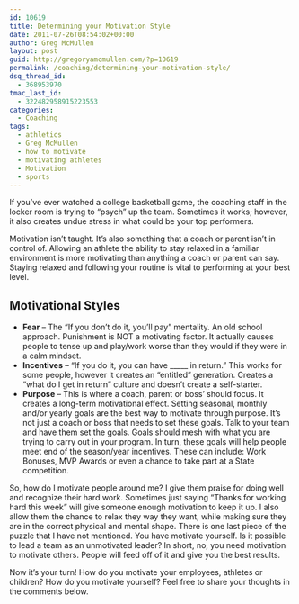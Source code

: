 ```yaml
---
id: 10619
title: Determining your Motivation Style
date: 2011-07-26T08:54:02+00:00
author: Greg McMullen
layout: post
guid: http://gregoryamcmullen.com/?p=10619
permalink: /coaching/determining-your-motivation-style/
dsq_thread_id:
  - 368953970
tmac_last_id:
  - 322482958915223553
categories:
  - Coaching
tags:
  - athletics
  - Greg McMullen
  - how to motivate
  - motivating athletes
  - Motivation
  - sports
---
```

If you&#8217;ve ever watched a college basketball game, the coaching staff in the locker room is trying to &#8220;psych&#8221; up the team. Sometimes it works; however, it also creates undue stress in what could be your top performers.

Motivation isn&#8217;t taught. It&#8217;s also something that a coach or parent isn&#8217;t in control of. Allowing an athlete the ability to stay relaxed in a familiar environment is more motivating than anything a coach or parent can say. Staying relaxed and following your routine is vital to performing at your best level.

## Motivational Styles

  * **Fear** – The &#8220;If you don&#8217;t do it, you&#8217;ll pay&#8221; mentality. An old school approach. Punishment is NOT a motivating factor. It actually causes people to tense up and play/work worse than they would if they were in a calm mindset.
  * **Incentives** – &#8220;If you do it, you can have \_____ in return.&#8221; This works for some people, however it creates an &#8220;entitled&#8221; generation. Creates a &#8220;what do I get in return&#8221; culture and doesn&#8217;t create a self-starter.
  * **Purpose** – This is where a coach, parent or boss&#8217; should focus. It creates a long-term motivational effect. Setting seasonal, monthly and/or yearly goals are the best way to motivate through purpose. It’s not just a coach or boss that needs to set these goals. Talk to your team and have them set the goals. Goals should mesh with what you are trying to carry out in your program. In turn, these goals will help people meet end of the season/year incentives. These can include: Work Bonuses, MVP Awards or even a chance to take part at a State competition.

So, how do I motivate people around me? I give them praise for doing well and recognize their hard work. Sometimes just saying &#8220;Thanks for working hard this week&#8221; will give someone enough motivation to keep it up. I also allow them the chance to relax they way they want, while making sure they are in the correct physical and mental shape. There is one last piece of the puzzle that I have not mentioned. You have motivate yourself. Is it possible to lead a team as an unmotivated leader? In short, no, you need motivation to motivate others. People will feed off of it and give you the best results.

Now it&#8217;s your turn! How do you motivate your employees, athletes or children? How do you motivate yourself? Feel free to share your thoughts in the comments below.